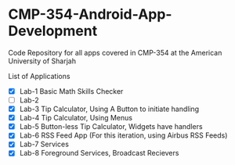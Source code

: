 # CMP-354-Android-App-Development
Code Repository for all apps covered in CMP-354 at the American University of Sharjah

List of Applications 
- [X] Lab-1 Basic Math Skills Checker
- [ ] Lab-2
- [X] Lab-3 Tip Calculator, Using A Button to initiate handling
- [X] Lab-4 Tip Calculator, Using Menus
- [X] Lab-5 Button-less Tip Calculator, Widgets have handlers
- [X] Lab-6 RSS Feed App (For this iteration, using Airbus RSS Feeds) 
- [X] Lab-7 Services
- [X] Lab-8 Foreground Services, Broadcast Recievers
